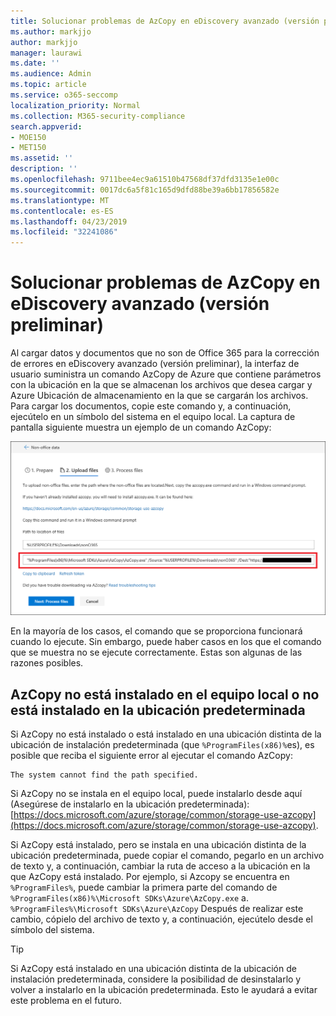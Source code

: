 ```yaml
---
title: Solucionar problemas de AzCopy en eDiscovery avanzado (versión preliminar)
ms.author: markjjo
author: markjjo
manager: laurawi
ms.date: ''
ms.audience: Admin
ms.topic: article
ms.service: o365-seccomp
localization_priority: Normal
ms.collection: M365-security-compliance
search.appverid:
- MOE150
- MET150
ms.assetid: ''
description: ''
ms.openlocfilehash: 9711bee4ec9a61510b47568df37dfd3135e1e00c
ms.sourcegitcommit: 0017dc6a5f81c165d9dfd88be39a6bb17856582e
ms.translationtype: MT
ms.contentlocale: es-ES
ms.lasthandoff: 04/23/2019
ms.locfileid: "32241086"
---
```

# <a name="troubleshoot-azcopy-in-advanced-ediscovery-preview"></a>Solucionar problemas de AzCopy en eDiscovery avanzado (versión preliminar)

Al cargar datos y documentos que no son de Office 365 para la corrección de errores en eDiscovery avanzado (versión preliminar), la interfaz de usuario suministra un comando AzCopy de Azure que contiene parámetros con la ubicación en la que se almacenan los archivos que desea cargar y Azure Ubicación de almacenamiento en la que se cargarán los archivos. Para cargar los documentos, copie este comando y, a continuación, ejecútelo en un símbolo del sistema en el equipo local.  La captura de pantalla siguiente muestra un ejemplo de un comando AzCopy:

![Cargar archivos que no son de Office 365](../media/46ba68f6-af11-4e70-bb91-5fc7973516e3.png)

En la mayoría de los casos, el comando que se proporciona funcionará cuando lo ejecute. Sin embargo, puede haber casos en los que el comando que se muestra no se ejecute correctamente. Estas son algunas de las razones posibles.

## <a name="azcopy-isnt-installed-on-the-local-computer-or-its-not-installed-in-the-default-location"></a>AzCopy no está instalado en el equipo local o no está instalado en la ubicación predeterminada

Si AzCopy no está instalado o está instalado en una ubicación distinta de la ubicación de instalación predeterminada (que `%ProgramFiles(x86)%`es), es posible que reciba el siguiente error al ejecutar el comando AzCopy:

    The system cannot find the path specified.

Si AzCopy no se instala en el equipo local, puede instalarlo desde aquí (Asegúrese de instalarlo en la ubicación predeterminada): [https://docs.microsoft.com/azure/storage/common/storage-use-azcopy](https://docs.microsoft.com/azure/storage/common/storage-use-azcopy).


Si AzCopy está instalado, pero se instala en una ubicación distinta de la ubicación predeterminada, puede copiar el comando, pegarlo en un archivo de texto y, a continuación, cambiar la ruta de acceso a la ubicación en la que AzCopy está instalado. Por ejemplo, si Azcopy se encuentra en `%ProgramFiles%`, puede cambiar la primera parte del comando de `%ProgramFiles(x86)%\Microsoft SDKs\Azure\AzCopy.exe` a. `%ProgramFiles%\Microsoft SDKs\Azure\AzCopy` Después de realizar este cambio, cópielo del archivo de texto y, a continuación, ejecútelo desde el símbolo del sistema.

> [!TIP]
> Si AzCopy está instalado en una ubicación distinta de la ubicación de instalación predeterminada, considere la posibilidad de desinstalarlo y volver a instalarlo en la ubicación predeterminada. Esto le ayudará a evitar este problema en el futuro.